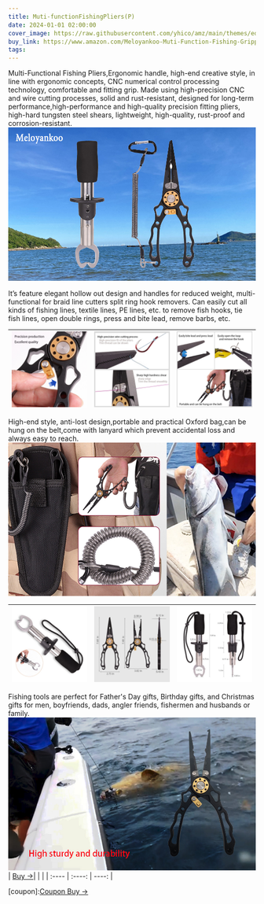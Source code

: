 ```yaml
---
title: Muti-functionFishingPliers(P)
date: 2024-01-01 02:00:00
cover_image: https://raw.githubusercontent.com/yhico/amz/main/themes/edinburgh/source/images/Muti-functionFishingPliers(P)/Muti-functionFishingPliers(P).jpg
buy_link: https://www.amazon.com/Meloyankoo-Muti-Function-Fishing-Gripper-Remover/dp/B0CQHFYX5R
tags:
---
```


Multi-Functional Fishing Pliers,Ergonomic handle, high-end creative style, in line with ergonomic concepts, CNC numerical control processing technology, comfortable and fitting grip.
Made using high-precision CNC and wire cutting processes, solid and rust-resistant, designed for long-term performance,high-performance and high-quality precision fitting pliers, high-hard tungsten steel shears, lightweight, high-quality, rust-proof and corrosion-resistant.
![avatar][p1]

It’s feature elegant hollow out design and handles for reduced weight, multi-functional for braid line cutters split ring hook removers.
Can easily cut all kinds of fishing lines, textile lines, PE lines, etc. to remove fish hooks, tie fish lines, open double rings, press and bite lead, remove barbs, etc.

|  ![avatar][p3] | ![avatar][p4] | ![avatar][p5] |
|  :----  | ----  | ----:  |

High-end style, anti-lost design,portable and practical Oxford bag,can be hung on the belt,come with lanyard which prevent accidental loss and always easy to reach.
![avatar][p6]

|  ![avatar][p7] | ![avatar][p8] | ![avatar][p9] |
|  :----  | ----  | ----:  |

Fishing tools are perfect for Father's Day gifts, Birthday gifts, and Christmas gifts for men, boyfriends, dads, angler friends, fishermen and husbands or family.
![avatar][p10]
| <a class="buy" href="https://www.amazon.com/Meloyankoo-Muti-Function-Fishing-Gripper-Remover/dp/B0CQHFYX5R" target="_blank"><span>Buy &#8594;</span></a>| | |
|  :----  | :----:  | ----:  |

[p1]:https://raw.githubusercontent.com/yhico/amz/main/themes/edinburgh/source/images/Muti-functionFishingPliers(P)/p1.jpg
[p2]:https://raw.githubusercontent.com/yhico/amz/main/themes/edinburgh/source/images/Muti-functionFishingPliers(P)/p2.jpg
[p3]:https://raw.githubusercontent.com/yhico/amz/main/themes/edinburgh/source/images/Muti-functionFishingPliers(P)/p3.jpg
[p4]:https://raw.githubusercontent.com/yhico/amz/main/themes/edinburgh/source/images/Muti-functionFishingPliers(P)/p4.jpg
[p5]:https://raw.githubusercontent.com/yhico/amz/main/themes/edinburgh/source/images/Muti-functionFishingPliers(P)/p5.jpg
[p6]:https://raw.githubusercontent.com/yhico/amz/main/themes/edinburgh/source/images/Muti-functionFishingPliers(P)/p6.jpg
[p7]:https://raw.githubusercontent.com/yhico/amz/main/themes/edinburgh/source/images/Muti-functionFishingPliers(P)/p7.jpg
[p8]:https://raw.githubusercontent.com/yhico/amz/main/themes/edinburgh/source/images/Muti-functionFishingPliers(P)/p8.jpg
[p9]:https://raw.githubusercontent.com/yhico/amz/main/themes/edinburgh/source/images/Muti-functionFishingPliers(P)/p9.jpg
[p10]:https://raw.githubusercontent.com/yhico/amz/main/themes/edinburgh/source/images/Muti-functionFishingPliers(P)/p10.jpg
[coupon]:<a class="buy" href="https://www.amazon.com/promotion/psp/A310KKEUM8UJ9H" target="_blank"><span>Coupon Buy &#8594;</span></a> 
